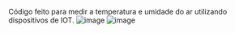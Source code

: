 Código feito para medir a temperatura e umidade do ar utilizando dispositivos de IOT. 
![image](https://github.com/gvc2010/IOT/assets/108076900/1041c62f-db16-411c-a064-9589f104a507)
![image](https://github.com/gvc2010/IOT/assets/108076900/d39261d5-b968-43cc-be03-c5473d321de3)
